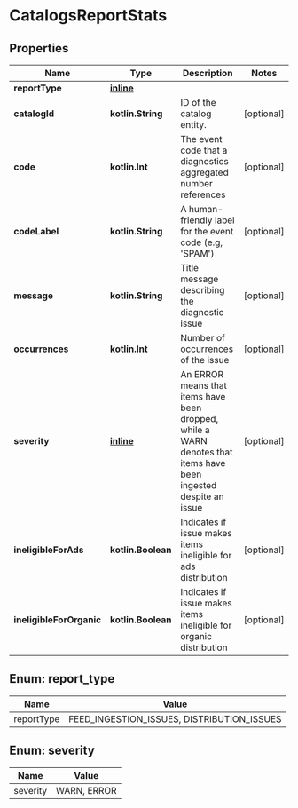 
# CatalogsReportStats

## Properties
| Name | Type | Description | Notes |
| ------------ | ------------- | ------------- | ------------- |
| **reportType** | [**inline**](#ReportType) |  |  |
| **catalogId** | **kotlin.String** | ID of the catalog entity. |  [optional] |
| **code** | **kotlin.Int** | The event code that a diagnostics aggregated number references |  [optional] |
| **codeLabel** | **kotlin.String** | A human-friendly label for the event code (e.g, &#39;SPAM&#39;) |  [optional] |
| **message** | **kotlin.String** | Title message describing the diagnostic issue |  [optional] |
| **occurrences** | **kotlin.Int** | Number of occurrences of the issue |  [optional] |
| **severity** | [**inline**](#Severity) | An ERROR means that items have been dropped, while a WARN denotes that items have been ingested despite an issue |  [optional] |
| **ineligibleForAds** | **kotlin.Boolean** | Indicates if issue makes items ineligible for ads distribution |  [optional] |
| **ineligibleForOrganic** | **kotlin.Boolean** | Indicates if issue makes items ineligible for organic distribution |  [optional] |


<a id="ReportType"></a>
## Enum: report_type
| Name | Value |
| ---- | ----- |
| reportType | FEED_INGESTION_ISSUES, DISTRIBUTION_ISSUES |


<a id="Severity"></a>
## Enum: severity
| Name | Value |
| ---- | ----- |
| severity | WARN, ERROR |



